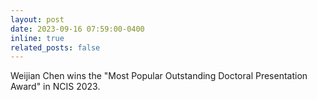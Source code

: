 ```yaml
---
layout: post
date: 2023-09-16 07:59:00-0400
inline: true
related_posts: false
---
```


Weijian Chen wins the "Most Popular Outstanding Doctoral Presentation Award" in NCIS 2023.
<!-- <strong style="color: var(--global-award-color);font-size:15px;font-family:monospace;font-weight:900;">Best Paper Award at HPCA 2023</strong> -->
